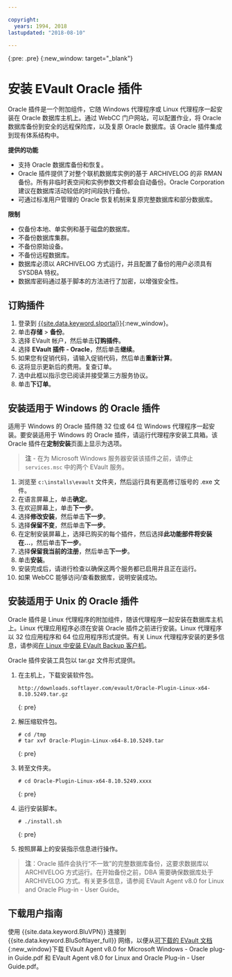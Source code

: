```yaml
---

copyright:
  years: 1994, 2018
lastupdated: "2018-08-10"

---
```

{:pre: .pre}
{:new_window: target="_blank"}

# 安装 EVault Oracle 插件

Oracle 插件是一个附加组件，它随 Windows 代理程序或 Linux 代理程序一起安装在 Oracle 数据库主机上。通过 WebCC 门户网站，可以配置作业，将 Oracle 数据库备份到安全的远程保险库，以及复原 Oracle 数据库。该 Oracle 插件集成到现有体系结构中。

**提供的功能**

- 支持 Oracle 数据库备份和恢复。
- Oracle 插件提供了对整个联机数据库实例的基于 ARCHIVELOG 的非 RMAN 备份。所有非临时表空间和实例参数文件都会自动备份。Oracle Corporation 建议在数据库活动较低的时间段执行备份。
- 可通过标准用户管理的 Oracle 恢复机制来复原完整数据库和部分数据库。

**限制**
- 仅备份本地、单实例和基于磁盘的数据库。
- 不备份数据库集群。
- 不备份原始设备。
- 不备份远程数据库。
- 数据库必须以 ARCHIVELOG 方式运行，并且配置了备份的用户必须具有 SYSDBA 特权。
- 数据库密码通过基于脚本的方法进行了加密，以增强安全性。

## 订购插件

1. 登录到 [{{site.data.keyword.slportal}}](https://control.softlayer.com/){:new_window}。
2. 单击**存储** > **备份**。
3. 选择 EVault 帐户，然后单击**订购插件**。
4. 选择 **EVault 插件 - Oracle**，然后单击**继续**。
5. 如果您有促销代码，请输入促销代码，然后单击**重新计算**。
6. 这将显示更新后的费用。复查订单。
7. 选中此框以指示您已阅读并接受第三方服务协议。 
8. 单击**下订单**。

## 安装适用于 Windows 的 Oracle 插件

适用于 Windows 的 Oracle 插件随 32 位或 64 位 Windows 代理程序一起安装。要安装适用于 Windows 的 Oracle 插件，请运行代理程序安装工具箱。该 Oracle 插件在**定制安装**页面上显示为选项。

>**注** - 在为 Microsoft Windows 服务器安装该插件之前，请停止 `services.msc` 中的两个 EVault 服务。  

1. 浏览至 `c:\installs\evault` 文件夹，然后运行具有更高修订版号的 .exe 文件。
2. 在语言屏幕上，单击**确定**。
3. 在欢迎屏幕上，单击**下一步**。
4. 选择**修改安装**，然后单击**下一步**。
5. 选择**保留不变**，然后单击**下一步**。
6. 在定制安装屏幕上，选择已购买的每个插件，然后选择**此功能部件将安装在...**，然后单击**下一步**。
7. 选择**保留我当前的注册**，然后单击**下一步**。
8. 单击**安装**。
9. 安装完成后，请进行检查以确保这两个服务都已启用并且正在运行。
10. 如果 WebCC 能够访问/查看数据库，说明安装成功。 

## 安装适用于 Unix 的 Oracle 插件

Oracle 插件是 Linux 代理程序的附加组件，随该代理程序一起安装在数据库主机上。Linux 代理应用程序必须在安装 Oracle 插件之前进行安装。Linux 代理程序以 32 位应用程序和 64 位应用程序形式提供。有关 Linux 代理程序安装的更多信息，请参阅[在 Linux 中安装 EVault Backup 客户机](install-evault-backup-client-linux.html)。

Oracle 插件安装工具包以 tar.gz 文件形式提供。 

1. 在主机上，下载安装软件包。
   ```
   http://downloads.softlayer.com/evault/Oracle-Plugin-Linux-x64-8.10.5249.tar.gz
   ```
   {: pre}
   
2. 解压缩软件包。 
   ```
   # cd /tmp
   # tar xvf Oracle-Plugin-Linux-x64-8.10.5249.tar
   ```
   {: pre}
   
3. 转至文件夹。
   ```
   # cd Oracle-Plugin-Linux-x64-8.10.5249.xxxx
   ```
   {: pre}
   
4. 运行安装脚本。
   ```
   # ./install.sh
   ```
   {: pre}
   
5. 按照屏幕上的安装指示信息进行操作。
   
>**注**：Oracle 插件会执行“不一致”的完整数据库备份，这要求数据库以 ARCHIVELOG 方式运行。在开始备份之前，DBA 需要确保数据库处于 ARCHIVELOG 方式。有关更多信息，请参阅 EVault Agent v8.0 for Linux and Oracle Plug-in - User Guide。


## 下载用户指南

使用 {{site.data.keyword.BluVPN}} 连接到 {{site.data.keyword.BluSoftlayer_full}} 网络，以便从[可下载的 EVault 文档](http://downloads.service.softlayer.com/evault/Documentation/){:new_window}下载 EVault Agent v8.0 for Microsoft Windows - Oracle plug-in Guide.pdf 和 EVault Agent v8.0 for Linux and Oracle Plug-in - User Guide.pdf。




